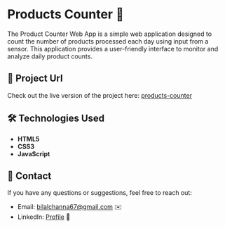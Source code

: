 # Products Counter 🧮

The Product Counter Web App is a simple web application designed to count the number of products processed each day using input from a sensor. This application provides a user-friendly interface to monitor and analyze daily product counts.

## 🔗 Project Url

Check out the live version of the project here: [products-counter](https://products-counter.netlify.app/)

## 🛠️ Technologies Used

- **HTML5**
- **CSS3**
- **JavaScript**

## 📧 Contact

If you have any questions or suggestions, feel free to reach out:

- Email: bilalchanna67@gmail.com ✉️
- LinkedIn: [Profile](https://www.linkedin.com/in/Engineer-Bilal-Channa) 💼
